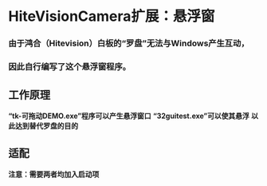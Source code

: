 # HiteVisionCamera扩展：悬浮窗

### 由于鸿合（Hitevision）白板的“罗盘”无法与Windows产生互动，
### 因此自行编写了这个悬浮窗程序。

## 工作原理
**“tk-可拖动DEMO.exe”程序可以产生悬浮窗口**
**“32guitest.exe”可以使其悬浮**
**以此达到替代罗盘的目的**

## 适配
**注意：需要两者均加入启动项**
